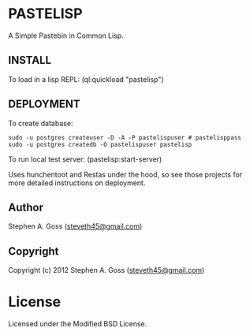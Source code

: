 # PASTELISP

A Simple Pastebin in Common Lisp.

## INSTALL

To load in a lisp REPL: (ql:quickload "pastelisp")

## DEPLOYMENT

To create database:

    sudo -u postgres createuser -D -A -P pastelispuser # pastelisppass
    sudo -u postgres createdb -O pastelispuser pastelisp

To run local test server: (pastelisp:start-server)

Uses hunchentoot and Restas under the hood, so see those projects
for more detailed instructions on deployment.

## Author

Stephen A. Goss (steveth45@gmail.com)

## Copyright

Copyright (c) 2012 Stephen A. Goss (steveth45@gmail.com)

# License

Licensed under the Modified BSD License.
